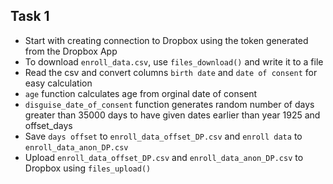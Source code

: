 ## Task 1

- Start with creating connection to Dropbox using the token generated from the Dropbox App
- To download `enroll_data.csv`, use `files_download()` and write it to a file
- Read the csv and convert columns `birth date` and `date of consent` for easy calculation
- `age` function calculates age from orginal date of consent
- `disguise_date_of_consent` function generates random number of days greater than 35000 days to have  given dates earlier than year 1925 and offset_days
- Save  `days offset` to `enroll_data_offset_DP.csv` and 
`enroll data` to `enroll_data_anon_DP.csv`
- Upload `enroll_data_offset_DP.csv` and `enroll_data_anon_DP.csv` to Dropbox using `files_upload()`